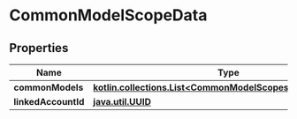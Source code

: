 
# CommonModelScopeData

## Properties
Name | Type | Description | Notes
------------ | ------------- | ------------- | -------------
**commonModels** | [**kotlin.collections.List&lt;CommonModelScopesDisabledModels&gt;**](CommonModelScopesDisabledModels.md) |  | 
**linkedAccountId** | [**java.util.UUID**](java.util.UUID.md) |  |  [optional]



